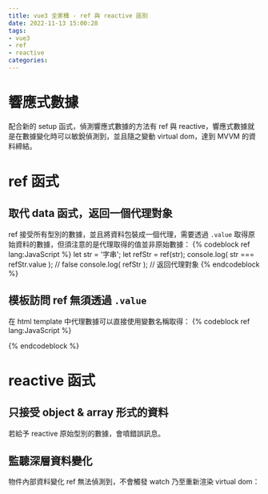 ```yaml
---
title: vue3 全家桶 - ref 與 reactive 區別
date: 2022-11-13 15:00:28
tags:
- vue3
- ref
- reactive
categories:
---
```


# 響應式數據
配合新的 setup 函式，偵測響應式數據的方法有 ref 與 reactive，響應式數據就是在數據變化時可以敏銳偵測到，並且隨之變動 virtual dom，達到 MVVM 的資料締結。

# ref 函式
## 取代 data 函式，返回一個代理對象
ref 接受所有型別的數據，並且將資料包裝成一個代理，需要透過 `.value` 取得原始資料的數據，但須注意的是代理取得的值並非原始數據：
{% codeblock ref lang:JavaScript %}
let str = '字串';
let refStr = ref(str);
console.log( str === refStr.value ); // false
console.log( refStr ); // 返回代理對象
{% endcodeblock %}

## 模板訪問 ref 無須透過 `.value`
在 html template 中代理數據可以直接使用變數名稱取得：
{% codeblock ref lang:JavaScript %}
<template>
  ...
  <h1>My favorite food is {{ apple }}.</h1>
</template>

<script>
  import { ref } from 'vue';
  export default {
    setup () {
      const apple = ref('apple');
      return { apple };
    }
  }
</script>
{% endcodeblock %}

# reactive 函式
## 只接受 object & array 形式的資料
若給予 reactive 原始型別的數據，會噴錯誤訊息。

## 監聽深層資料變化
物件內部資料變化 ref 無法偵測到，不會觸發 watch 乃至重新渲染 virtual dom：
